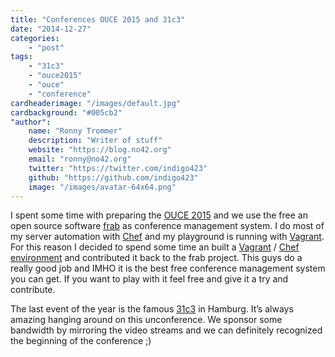 ```yaml
---
title: "Conferences OUCE 2015 and 31c3"
date: "2014-12-27"
categories:
    - "post"
tags:
    - "31c3"
    - "ouce2015"
    - "ouce"
    - "conference"
cardheaderimage: "/images/default.jpg"
cardbackground: "#005cb2"
"author":
    name: "Ronny Trommer"
    description: "Writer of stuff"
    website: "https://blog.no42.org"
    email: "ronny@no42.org"
    twitter: "https://twitter.com/indigo423"
    github: "https://github.com/indigo423"
    image: "/images/avatar-64x64.png"
---
```


I spent some time with preparing the [OUCE 2015](http://www.opennms.eu/2014/12/ouce-2015-university-of-applied-science-in-fulda/) and we use the free an open source software [frab](http://frab.github.io/frab/) as conference management system.
I do most of my server automation with [Chef](https://www.chef.io/) and my playground is running with [Vagrant](https://www.vagrantup.com/).
For this reason I decided to spend some time an built a [Vagrant](https://github.com/frab/vagrant-frab) / [Chef environment](https://github.com/frab/chef-frab) and contributed it back to the frab project.
This guys do a really good job and IMHO it is the best free conference management system you can get.
If you want to play with it feel free and give it a try and contribute.

The last event of the year is the famous [31c3](http://events.ccc.de/congress/2014/wiki/Static:Main_Page) in Hamburg.
It’s always amazing hanging around on this unconference.
We sponsor some bandwidth by mirroring the video streams and we can definitely recognized the beginning of the conference ;)
